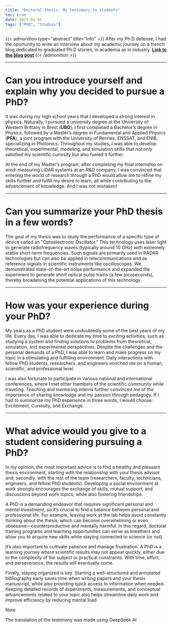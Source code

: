```yaml
---
title: "Doctoral thesis: My testimony to students"
toc: true
date: 2025-01-01
tags: ["PhD", "Studies"]
---
```

<!--more-->
{{< admonition type="abstract" title="Info" >}}
After my Ph.D defense, I had the oportunity to write an interview about my academic journey on a french blog dedicated to graduated Ph.D stories, in academia as in industry.
**[Link to the blog post](https://www.docteurs-spi.org/post/le-doctorat-une-aventure-scientifique-et-humaine)**
{{< /admonition >}}

---

# **Can you introduce yourself and explain why you decided to pursue a PhD?**  

It was during my high school years that I developed a strong interest in physics. Naturally, I pursued a university degree at the University of Western Brittany in Brest (**UBO**). I first completed a Bachelor’s degree in Physics, followed by a Master’s degree in Fundamental and Applied Physics (**PFA**), a joint program with the University of Rennes, ENSSAT, and ENIB, specializing in Photonics. Throughout my studies, I was able to develop theoretical, experimental, modeling, and simulation skills that not only satisfied my scientific curiosity but also fueled it further.  

At the end of my Master’s program, after completing my final internship on wind-measuring LiDAR systems at an *R&D* company, I was convinced that entering the world of research through a PhD would allow me to refine my skills further and fulfill my desire to learn, all while contributing to the advancement of knowledge. And I was not mistaken!  

---

# **Can you summarize your PhD thesis in a few words?**  

The goal of my thesis was to study the performance of a specific type of device called an "Optoelectronic Oscillator." This technology uses laser light to generate radiofrequency waves (typically around 10 GHz) with extremely stable short-term frequencies. Such signals are primarily used in RADAR technologies but can also be applied in telecommunications and as reference signals in scientific instruments like oscilloscopes. We demonstrated state-of-the-art noise performance and expanded the experiment to generate short optical pulse trains (a few picoseconds), thereby broadening the potential applications of this technology.  

---

# **How was your experience during your PhD?**  

My years as a PhD student were undoubtedly some of the best years of my life. Every day, I was able to dedicate my time to exciting activities, such as studying a system and finding solutions to problems from theoretical, simulation, and experimental perspectives. Despite the challenges and the personal demands of a PhD, I was able to learn and make progress on my topic in a stimulating and fulfilling environment. Daily interactions with fellow PhD students, researchers, and engineers enriched me on a human, scientific, and professional level.  

I was also fortunate to participate in various national and international conferences, where I met other members of the scientific community while traveling. Teaching and mentoring interns further convinced me of the importance of sharing knowledge and my passion through pedagogy. If I had to summarize my PhD experience in three words, I would choose: Excitement, Curiosity, and Exchange.  

---

# **What advice would you give to a student considering pursuing a PhD?**  

In my opinion, the most important advice is to find a healthy and pleasant thesis environment, starting with the relationship with your thesis advisor and, secondly, with the rest of the team (researchers, faculty, technicians, engineers, and fellow PhD students). Developing a social environment at work strongly encourages the exchange of skills, mutual support, and discussions beyond work topics, while also fostering friendships.  

A PhD is a demanding endeavor that requires significant personal and mental investment, so it’s crucial to find a balance between personal and professional life. For example, leaving work at the lab helps avoid constantly thinking about the thesis, which can become overwhelming or even obsessive—counterproductive and mentally harmful. In this regard, doctoral training programs and teaching opportunities can serve as breathers and allow you to acquire new skills while staying connected to science (or not).  

It’s also important to cultivate patience and manage frustration. A PhD is a learning journey where scientific results may not appear quickly, either due to the complexity of the subject or practical constraints. With time, effort, and perseverance, the results will eventually come.  

Finally, staying organized is key. Starting a well-structured and annotated bibliography early saves time when writing papers and your thesis manuscript, while also providing quick access to information when needed. Keeping detailed records of experiments, measurements, and conceptual advancements related to your topic also helps streamline daily work and improve efficiency by reducing mental load.  

> [!NOTE]
> The translation of the testimony was made using DeepSeek AI


